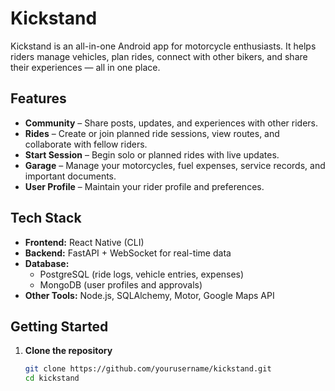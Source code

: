 # Kickstand

Kickstand is an all-in-one Android app for motorcycle enthusiasts. It helps riders manage vehicles, plan rides, connect with other bikers, and share their experiences — all in one place.

## Features

- **Community** – Share posts, updates, and experiences with other riders.
- **Rides** – Create or join planned ride sessions, view routes, and collaborate with fellow riders.
- **Start Session** – Begin solo or planned rides with live updates.
- **Garage** – Manage your motorcycles, fuel expenses, service records, and important documents.
- **User Profile** – Maintain your rider profile and preferences.

## Tech Stack

- **Frontend:** React Native (CLI)
- **Backend:** FastAPI + WebSocket for real-time data
- **Database:** 
  - PostgreSQL (ride logs, vehicle entries, expenses)
  - MongoDB (user profiles and approvals)
- **Other Tools:** Node.js, SQLAlchemy, Motor, Google Maps API

## Getting Started

1. **Clone the repository**
   ```bash
   git clone https://github.com/yourusername/kickstand.git
   cd kickstand
